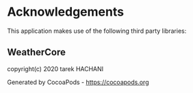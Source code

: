 # Acknowledgements
This application makes use of the following third party libraries:

## WeatherCore

copyright(c) 2020 tarek HACHANI

Generated by CocoaPods - https://cocoapods.org

